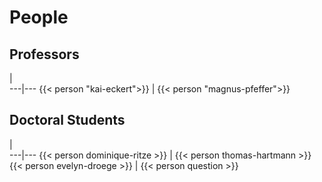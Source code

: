 # People

## Professors
   |   
---|---
{{< person "kai-eckert">}} | {{< person "magnus-pfeffer">}}

## Doctoral Students

   |   
---|---
{{< person dominique-ritze >}}  | {{< person thomas-hartmann >}}
{{< person evelyn-droege >}}  | {{< person question  >}}



